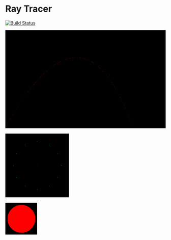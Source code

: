 # Ray Tracer

[![Build Status](https://fipxbld.jaas.dev.bloomberg.com/buildStatus/icon?job=Playgrounds%2FRyan_Folder%2Fray_tracer)](https://fipxbld.jaas.dev.bloomberg.com/job/Playgrounds/job/Ryan_Folder/job/ray_tracer/)

![](putting_all_together/chap2.png)

![](putting_all_together/chap4.png)

![](putting_all_together/chap5.png)